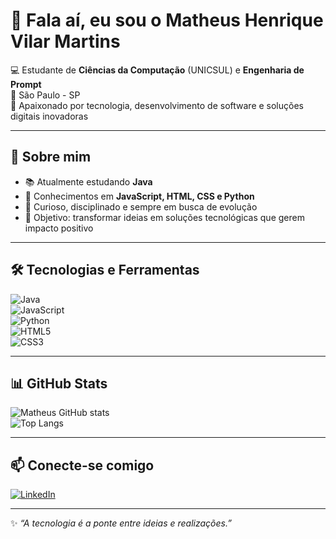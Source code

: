 
# 👋 Fala aí, eu sou o Matheus Henrique Vilar Martins  

💻 Estudante de **Ciências da Computação** (UNICSUL) e **Engenharia de Prompt**  
🌆 São Paulo - SP  
🚀 Apaixonado por tecnologia, desenvolvimento de software e soluções digitais inovadoras  

---

## 🚀 Sobre mim
- 📚 Atualmente estudando **Java**  
- 🔧 Conhecimentos em **JavaScript, HTML, CSS e Python**  
- 🌟 Curioso, disciplinado e sempre em busca de evolução  
- 🎯 Objetivo: transformar ideias em soluções tecnológicas que gerem impacto positivo  

---

## 🛠️ Tecnologias e Ferramentas  

![Java](https://img.shields.io/badge/Java-ED8B00?style=for-the-badge&logo=openjdk&logoColor=white)  
![JavaScript](https://img.shields.io/badge/JavaScript-F7DF1E?style=for-the-badge&logo=javascript&logoColor=black)  
![Python](https://img.shields.io/badge/Python-3776AB?style=for-the-badge&logo=python&logoColor=white)  
![HTML5](https://img.shields.io/badge/HTML5-E34F26?style=for-the-badge&logo=html5&logoColor=white)  
![CSS3](https://img.shields.io/badge/CSS3-1572B6?style=for-the-badge&logo=css3&logoColor=white)  

---

## 📊 GitHub Stats  

![Matheus GitHub stats](https://github-readme-stats.vercel.app/api?username=vilarccp&show_icons=true&theme=tokyonight)  
![Top Langs](https://github-readme-stats.vercel.app/api/top-langs/?username=vilarccp&layout=compact&theme=tokyonight)  

---

## 📫 Conecte-se comigo  

[![LinkedIn](https://img.shields.io/badge/LinkedIn-000?style=for-the-badge&logo=linkedin&logoColor=0A66C2)](https://www.linkedin.com/in/matheus-vilar-29642b2b4/)  

---

✨ _“A tecnologia é a ponte entre ideias e realizações.”_  
